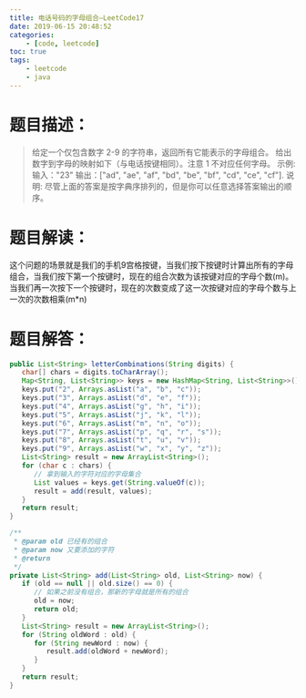 ```yaml
---
title: 电话号码的字母组合—LeetCode17
date: 2019-06-15 20:48:52
categories: 
	- [code, leetcode]
toc: true
tags: 
	- leetcode
	- java
---
```


# 题目描述：  

> 给定一个仅包含数字 2-9 的字符串，返回所有它能表示的字母组合。
> 给出数字到字母的映射如下（与电话按键相同）。注意 1 不对应任何字母。
> 示例:
> 输入："23"
> 输出：["ad", "ae", "af", "bd", "be", "bf", "cd", "ce", "cf"].
>  说明:
>  尽管上面的答案是按字典序排列的，但是你可以任意选择答案输出的顺序。

# 题目解读：

这个问题的场景就是我们的手机9宫格按键，当我们按下按键时计算出所有的字母组合，当我们按下第一个按键时，现在的组合次数为该按键对应的字母个数(m)。当我们再一次按下一个按键时，现在的次数变成了这一次按键对应的字母个数与上一次的次数相乘(m*n)

<!--more-->

# 题目解答：

```java
public List<String> letterCombinations(String digits) {
   char[] chars = digits.toCharArray();
   Map<String, List<String>> keys = new HashMap<String, List<String>>();
   keys.put("2", Arrays.asList("a", "b", "c"));
   keys.put("3", Arrays.asList("d", "e", "f"));
   keys.put("4", Arrays.asList("g", "h", "i"));
   keys.put("5", Arrays.asList("j", "k", "l"));
   keys.put("6", Arrays.asList("m", "n", "o"));
   keys.put("7", Arrays.asList("p", "q", "r", "s"));
   keys.put("8", Arrays.asList("t", "u", "v"));
   keys.put("9", Arrays.asList("w", "x", "y", "z"));
   List<String> result = new ArrayList<String>();
   for (char c : chars) {
      // 拿到输入的字符对应的字母集合
      List values = keys.get(String.valueOf(c));
      result = add(result, values);
   }
   return result;
}

/**
 * @param old 已经有的组合
 * @param now 又要添加的字符
 * @return
 */
private List<String> add(List<String> old, List<String> now) {
   if (old == null || old.size() == 0) {
      // 如果之前没有组合，那新的字母就是所有的组合
      old = now;
      return old;
   }
   List<String> result = new ArrayList<String>();
   for (String oldWord : old) {
      for (String newWord : now) {
         result.add(oldWord + newWord);
      }
   }
   return result;
}
```